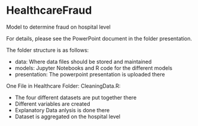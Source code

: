 # HealthcareFraud
Model to determine fraud on hospital level

For details, please see the PowerPoint document in the folder presentation.

The folder structure is as follows:
- data: Where data files should be stored and maintained
- models: Jupyter Notebooks and R code for the different models
- presentation: The powerpoint presentation is uploaded there

One File in Healthcare Folder:
CleaningData.R: 
- The four different datasets are put together there
- Different variables are created
- Explanatory Data anlysis is done there
- Dataset is aggregated on the hospital level
